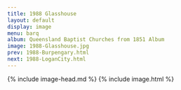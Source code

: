 ```yaml
---
title: 1988 Glasshouse
layout: default
display: image
menu: barq
album: Queensland Baptist Churches from 1851 Album
image: 1988-Glasshouse.jpg
prev: 1988-Burpengary.html
next: 1988-LoganCity.html
---
```

{% include image-head.md %}
{% include image.html %}